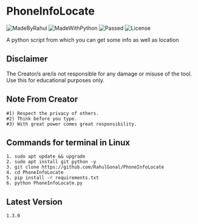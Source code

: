 # PhoneInfoLocate
![MadeByRahul](https://img.shields.io/badge/Made%20By-RahulGonal-orange)
![MadeWithPython](https://img.shields.io/badge/Made%20With-Python-blue)
![Passed](https://img.shields.io/badge/Tests-Succesfully%20Passed-brightgreen)
![License](https://img.shields.io/badge/license-MIT-orange)

A python script from which you can get some info as well as location

## Disclaimer
The Creator/s are/is not responsible for any damage or misuse of the tool. Use this for educational purposes only.

## Note From Creator
```
#1) Respect the privacy of others.
#2) Think before you type.
#3) With great power comes great responsibility.

```
## Commands for terminal in Linux
```
1. sudo apt update && upgrade
2. sudo apt install git python -y
3. git clone https://github.com/RahulGonal/PhoneInfoLocate
4. cd PhoneInfoLocate
5. pip install -r requirements.txt
6. python PhoneInfoLocate.py
```

## Latest Version
` 1.3.0 `
